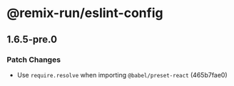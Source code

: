 # @remix-run/eslint-config

## 1.6.5-pre.0

### Patch Changes

- Use `require.resolve` when importing `@babel/preset-react` (465b7fae0)
